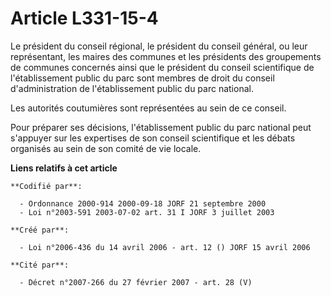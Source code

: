 # Article L331-15-4

Le président du conseil régional, le président du conseil général, ou leur représentant, les maires des communes et les
présidents des groupements de communes concernés ainsi que le président du conseil scientifique de l'établissement public du
parc sont membres de droit du conseil d'administration de l'établissement public du parc national.

Les autorités coutumières sont représentées au sein de ce conseil.

Pour préparer ses décisions, l'établissement public du parc national peut s'appuyer sur les expertises de son conseil
scientifique et les débats organisés au sein de son comité de vie locale.

**Liens relatifs à cet article**

	**Codifié par**:

	  - Ordonnance 2000-914 2000-09-18 JORF 21 septembre 2000
	  - Loi n°2003-591 2003-07-02 art. 31 I JORF 3 juillet 2003

	**Créé par**:

	  - Loi n°2006-436 du 14 avril 2006 - art. 12 () JORF 15 avril 2006

	**Cité par**:

	  - Décret n°2007-266 du 27 février 2007 - art. 28 (V)
